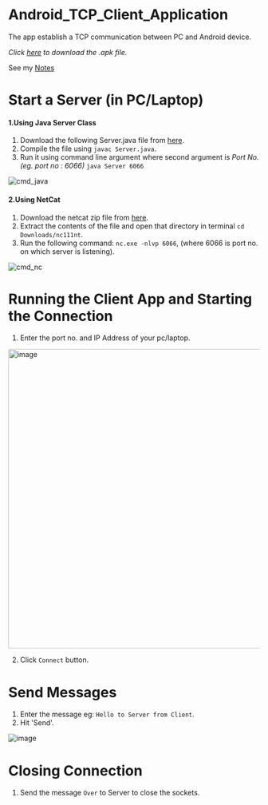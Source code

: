 # Android_TCP_Client_Application
The app establish a TCP communication between PC and Android device.

*Click [here](https://github.com/ABD-01/Android_TCP_Client_Application/raw/master/TcpClientApp.apk) to download the .apk file.*

See my [Notes](https://github.com/ABD-01/Android_TCP_Client_Application/blob/master/Notes.md)

# Start a Server (in PC/Laptop)
#### 1.Using Java Server Class
  1. Download the following Server.java file from [here](https://raw.githubusercontent.com/ABD-01/Android_TCP_Client_Application/master/Server%20Class/Server.java).
  2. Compile the file using `javac Server.java`.
  3. Run it using command line argument where second argument is *Port No.(eg. port no : 6066)* `java Server 6066`
  
  ![cmd_java](https://user-images.githubusercontent.com/63636498/90413636-5b6c5d00-e0cc-11ea-818f-dc8cc948dc01.png)

#### 2.Using NetCat
  1. Download the netcat zip file from [here](https://joncraton.org/files/nc111nt.zip).
  2. Extract the contents of the file and open that directory in terminal `cd Downloads/nc111nt`.
  3. Run the following command: `nc.exe -nlvp 6066`, (where 6066 is port no. on which server is listening). 
  
  ![cmd_nc](https://user-images.githubusercontent.com/63636498/90414724-c4a0a000-e0cd-11ea-8e65-5c8811970851.png)

# Running the Client App and Starting the Connection
1. Enter the port no. and IP Address of your pc/laptop.
<img src="https://user-images.githubusercontent.com/63636498/90416331-f6b30180-e0cf-11ea-98de-f3a94fa34b63.png" alt="image" width="600"/>

2. Click `Connect` button.

# Send Messages
1. Enter the message eg: `Hello to Server from Client`.
2. Hit 'Send'.

![image](https://user-images.githubusercontent.com/63636498/90417892-fca9e200-e0d1-11ea-92d1-ee2623cdb3df.png)

# Closing Connection
1. Send the message `Over` to Server to close the sockets.
